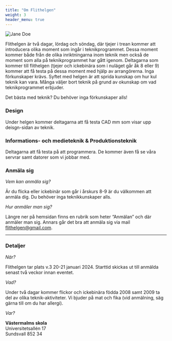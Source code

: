 ```yaml
---
title: "Om Flithelgen"
weight: 3
header_menu: true
---
```


![Jane Doe](images/hew.jpg)


Flithelgen är två dagar, lördag och söndag, där tjejer i trean kommer att introducera olika moment som ingår i teknikprogrammet. Dessa moment kommer både från de olika inriktningarna inom teknik men också de moment som alla på teknikprogrammet har gått igenom. Deltagarna som kommer till flithelgen (tjejer och ickebinära som i nuläget går åk 8 eller 9) kommer att få testa på dessa moment med hjälp av arrangörerna. Inga förkunskaper krävs. Syftet med helgen är att sprida kunskap om hur kul teknik kan vara. Många väljer bort teknik på grund av okunskap om vad teknikprogrammet erbjuder. 

Det bästa med teknik? Du behöver inga förkunskaper alls! 

### Design

Under helgen kommer deltagarna att få testa CAD mm som visar upp deisgn-sidan av teknik.

### Informations- och medieteknik & Produktionsteknik

Deltagarna att få testa på att programmera. De kommer även få se våra servrar samt datorer som vi jobbar med.

### Anmäla sig
*Vem kan anmäla sig?*

Är du flicka eller ickebinär som går i årskurs 8-9 är du välkommen att anmäla dig. Du behöver inga teknikkunskaper alls.

*Hur anmäler man sig?*

Längre ner på hemsidan finns en rubrik som heter “Anmälan” och där anmäler man sig. Annars går det bra att anmäla sig via mail flithelgen@gmail.com. 

----

### Detaljer
*När?*

Flithelgen tar plats v.3 20-21 januari 2024. Starttid skickas ut till anmälda senast två veckor innan eventet.

*Vad?*

Under två dagar kommer flickor och ickebinära födda 2008 samt 2009 ta del av olika teknik-aktiviteter. Vi bjuder på mat och fika (vid anmälning, säg gärna till om du har allergi).

*Var?*

**Västermalms skola**
<br>
Universitetsallén 17
<br>
Sundsvall 852 34 

